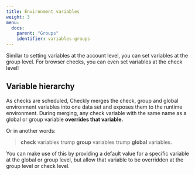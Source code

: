 ```yaml
---
title: Environment variables
weight: 3
menu:
  docs:
    parent: "Groups"
    identifier: variables-groups    
---
```


Similar to setting variables at the account level, you can set variables at the group level. For browser checks, you can 
even set variables at the check level! 

## Variable hierarchy

As checks are scheduled, Checkly merges the check, group and global environment variables into one data set and exposes them
to the runtime environment. During merging, any check variable with the same name as a global or group variable **overrides that variable.**  

Or in another words:

> **check** variables trump **group** variables trump **global** variables.  

You can make use of this by providing a default value for a specific variable at the global or group level, but allow 
that variable to be overridden at the group level or check level.


